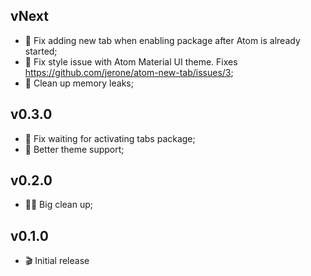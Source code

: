 ## vNext
* :bug: Fix adding new tab when enabling package after Atom is already started;
* :bug: Fix style issue with Atom Material UI theme. Fixes https://github.com/jerone/atom-new-tab/issues/3;
* :non-potable_water: Clean up memory leaks;

## v0.3.0
* :bug: Fix waiting for activating tabs package;
* :bug: Better theme support;

## v0.2.0
* :art::fire: Big clean up;

## v0.1.0
* :clapper: Initial release
